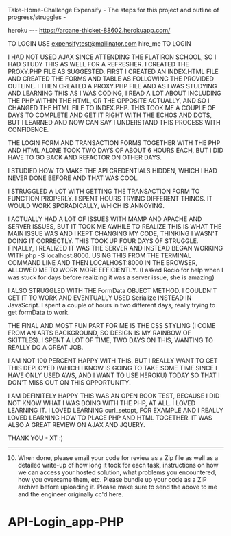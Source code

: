 Take-Home-Challenge Expensify - The steps for this project and outline of progress/struggles -

heroku --- https://arcane-thicket-88602.herokuapp.com/

TO LOGIN
USE expensifytest@mailinator.com
    hire_me
TO LOGIN




I HAD NOT USED AJAX SINCE ATTENDING THE FLATIRON SCHOOL, SO I HAD STUDY THIS AS WELL FOR A REFRESHER. I CREATED THE PROXY.PHP FILE AS SUGGESTED. FIRST I CREATED AN INDEX.HTML FILE AND CREATED THE FORMS AND TABLE AS FOLLOWING THE PROVIDED OUTLINE. I THEN CREATED A PROXY.PHP FILE AND AS I WAS STUDYING AND LEARNING THIS AS I WAS CODING, I READ A LOT ABOUT INCLUDING THE PHP WITHIN THE HTML, OR THE OPPOSITE ACTUALLY, AND SO I CHANGED THE HTML FILE TO INDEX.PHP. THIS TOOK ME A COUPLE OF DAYS TO COMPLETE AND GET IT RIGHT WITH THE ECHOS AND DOTS, BUT I LEARNED AND NOW CAN SAY I UNDERSTAND THIS PROCESS WITH CONFIDENCE.

THE LOGIN FORM AND TRANSACTION FORMS TOGETHER WITH THE PHP AND HTML ALONE TOOK TWO DAYS OF ABOUT 6 HOURS EACH, BUT I DID HAVE TO GO BACK AND REFACTOR ON OTHER DAYS.


I STUDIED HOW TO MAKE THE API CREDENTIALS HIDDEN, WHICH I HAD NEVER DONE BEFORE AND THAT WAS COOL.


I STRUGGLED A LOT WITH GETTING THE TRANSACTION FORM TO FUNCTION PROPERLY. I SPENT HOURS TRYING DIFFERENT THINGS. IT WOULD WORK SPORADICALLY, WHICH IS ANNOYING.

I ACTUALLY HAD A LOT OF ISSUES WITH MAMP AND APACHE AND SERVER ISSUES, BUT IT TOOK ME AWHILE TO REALIZE THIS IS WHAT THE MAIN ISSUE WAS AND I KEPT CHANGING MY CODE, THINKING I WASN'T DOING IT CORRECTLY. THIS TOOK UP FOUR DAYS OF STRUGGLE. FINALLY, I REALIZED IT WAS THE SERVER AND INSTEAD BEGAN WORKING WITH php -S localhost:8000. USING THIS FROM THE TERMINAL COMMAND LINE AND THEN LOCALHOST:8000 IN THE BROWSER, ALLOWED ME TO WORK MORE EFFICIENTLY. (I asked Rocio for help when I was stuck for days before realizing it was a server issue, she is amazing)

I ALSO STRUGGLED WITH THE FormData OBJECT METHOD. I COULDN'T GET IT TO WORK AND EVENTUALLY USED Serialize INSTEAD IN JavaScript. I spent a couple of hours in two different days, really trying to get formData to work.

THE FINAL AND MOST FUN PART FOR ME IS THE CSS STYLING (I COME FROM AN ARTS BACKGROUND, SO DESIGN IS MY RAINBOW OF SKITTLES). I SPENT A LOT OF TIME, TWO DAYS ON THIS, WANTING TO REALLY DO A GREAT JOB.

I AM NOT 100 PERCENT HAPPY WITH THIS, BUT I REALLY WANT TO GET THIS DEPLOYED (WHICH I KNOW IS GOING TO TAKE SOME TIME SINCE I HAVE ONLY USED AWS, AND I WANT TO USE HEROKU) TODAY SO THAT I DON'T MISS OUT ON THIS OPPORTUNITY.

I AM DEFINITELY HAPPY THIS WAS AN OPEN BOOK TEST, BECAUSE I DID NOT KNOW WHAT I WAS DOING WITH THE PHP, AT ALL. I LOVED LEARNING IT. I LOVED LEARNING curl_setopt, FOR EXAMPLE AND I REALLY LOVED LEARNING HOW TO PLACE PHP AND HTML TOGETHER. IT WAS ALSO A GREAT REVIEW ON AJAX AND JQUERY.

THANK YOU - XT :)


-------------------------------------------------------------
10) When done, please email your code for review as a Zip file as well as a detailed write-up of how long it took for each task, instructions on how we can access your hosted solution, what problems you encountered, how you overcame them, etc. Please bundle up your code as a ZIP archive before uploading it. Please make sure to send the above to me and the engineer originally cc'd here.
# API-Login_app-PHP
